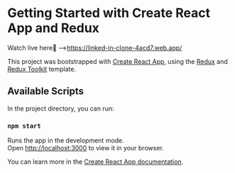 # Getting Started with Create React App and Redux


Watch live here🔴 -->https://linked-in-clone-4acd7.web.app/

This project was bootstrapped with [Create React App](https://github.com/facebook/create-react-app), using the [Redux](https://redux.js.org/) and [Redux Toolkit](https://redux-toolkit.js.org/) template.

## Available Scripts

In the project directory, you can run:

### `npm start`

Runs the app in the development mode.\
Open [http://localhost:3000](http://localhost:3000) to view it in your browser.

You can learn more in the [Create React App documentation](https://facebook.github.io/create-react-app/docs/getting-started).


